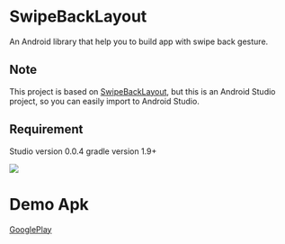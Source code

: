 SwipeBackLayout
===

An Android library that help you to build app with swipe back gesture.

## Note

This project is based on [SwipeBackLayout](https://github.com/Issacw0ng/SwipeBackLayout), but this is an Android Studio project, so you can easily import to Android Studio.

## Requirement

Studio version 0.0.4
gradle version 1.9+

![](https://github.com/Issacw0ng/SwipeBackLayout/blob/master/art/screenshot.png?raw=true)


Demo Apk
===
[GooglePlay](https://play.google.com/store/apps/details?id=me.imid.swipebacklayout.demo)
